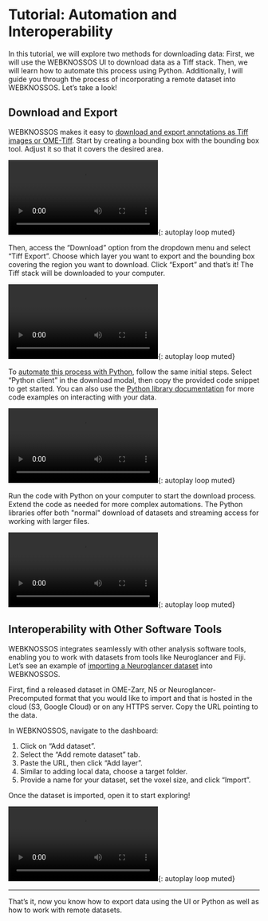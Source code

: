 # Tutorial: Automation and Interoperability

In this tutorial, we will explore two methods for downloading data:
First, we will use the WEBKNOSSOS UI to download data as a Tiff stack.
Then, we will learn how to automate this process using Python.
Additionally, I will guide you through the process of incorporating a remote dataset into WEBKNOSSOS.
Let’s take a look!

## Download and Export

WEBKNOSSOS makes it easy to [download and export annotations as Tiff images or OME-Tiff](./export.md#data-export-through-the-ui).
Start by creating a bounding box with the bounding box tool. Adjust it so that it covers the desired area.

![type:video](https://static.webknossos.org/assets/docs/tutorial-automation/01_create_bounding_box.mp4){: autoplay loop muted}

Then, access the “Download” option from the dropdown menu and select “Tiff Export”.
Choose which layer you want to export and the bounding box covering the region you want to download.
Click “Export” and that’s it!
The Tiff stack will be downloaded to your computer.

![type:video](https://static.webknossos.org/assets/docs/tutorial-automation/02_export_as_tiff.mp4){: autoplay loop muted}

To [automate this process with Python](./export.md#data-export-through-python), follow the same initial steps.
Select “Python client” in the download modal, then copy the provided code snippet to get started.
You can also use the [Python library documentation](https://docs.webknossos.org/webknossos-py/) for more code examples on interacting with your data.

![type:video](https://static.webknossos.org/assets/docs/tutorial-automation/03_copy_python_code.mp4){: autoplay loop muted}

Run the code with Python on your computer to start the download process.
Extend the code as needed for more complex automations.
The Python libraries offer both "normal" download of datasets and streaming access for working with larger files.

![type:video](https://static.webknossos.org/assets/docs/tutorial-automation/04_run_the_code.mp4){: autoplay loop muted}

## Interoperability with Other Software Tools

WEBKNOSSOS integrates seamlessly with other analysis software tools, enabling you to work with datasets from tools like Neuroglancer and Fiji. 
Let’s see an example of [importing a Neuroglancer dataset](./datasets.md#working-with-zarr-neuroglancer-precomputed-and-n5-datasets) into WEBKNOSSOS.

First, find a released dataset in OME-Zarr, N5 or Neuroglancer-Precomputed format that you would like to import and that is hosted in the cloud (S3, Google Cloud) or on any HTTPS server.
Copy the URL pointing to the data.

In WEBKNOSSOS, navigate to the dashboard:

1. Click on “Add dataset”.
2. Select the “Add remote dataset” tab.
3. Paste the URL, then click “Add layer”.
4. Similar to adding local data, choose a target folder.
5. Provide a name for your dataset, set the voxel size, and click “Import”.

Once the dataset is imported, open it to start exploring!

![type:video](https://static.webknossos.org/assets/docs/tutorial-automation/05_import_n5.mp4){: autoplay loop muted}

---

That’s it, now you know how to export data using the UI or Python as well as how to work with remote datasets.
